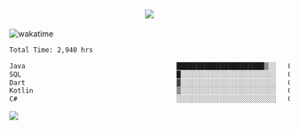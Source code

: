 <h1 align="center">
  <img src="https://readme-typing-svg.herokuapp.com/?font=Righteous&size=35&center=true&vCenter=true&width=500&height=70&duration=4000&lines=Hi!+%F0%9F%91%8B+I%27m+Ali%20Osman!;" />
</h1>


![wakatime](https://wakatime.com/share/@aliosmanoktar/3a8ffe71-6da4-4964-913b-2f09afbe53bf.svg?cache=none)
<!--START_SECTION:waka-->

```txt
Total Time: 2,940 hrs

Java                                      ██████████████████████▒░░   89.52 %
SQL                                       █░░░░░░░░░░░░░░░░░░░░░░░░   04.32 %
Dart                                      ▓░░░░░░░░░░░░░░░░░░░░░░░░   02.36 %
Kotlin                                    ▒░░░░░░░░░░░░░░░░░░░░░░░░   00.75 %
C#                                        ░░░░░░░░░░░░░░░░░░░░░░░░░   00.66 %
```

<!--END_SECTION:waka-->

<img src="https://profile-counter.glitch.me/aliosmanoktar/count.svg" />

